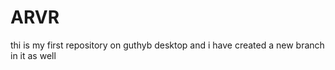 # ARVR
 
thi is my first repository on guthyb desktop and i have created a new branch in it as well 